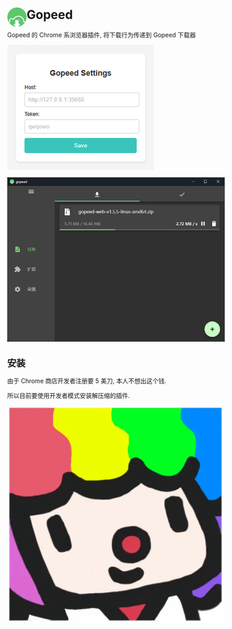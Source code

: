 # <img src="public/icons/icon_48.png" width="45" align="left"> Gopeed

Gopeed 的 Chrome 系浏览器插件, 将下载行为传递到 Gopeed 下载器

![图 1](images/gopeed.png)  

![图 2](images/download.png)  

## 安装

由于 Chrome 商店开发者注册要 5 美刀, 本人不想出这个钱.

 所以目前要使用开发者模式安装解压缩的插件.

![图 0](images/sticker.png)

